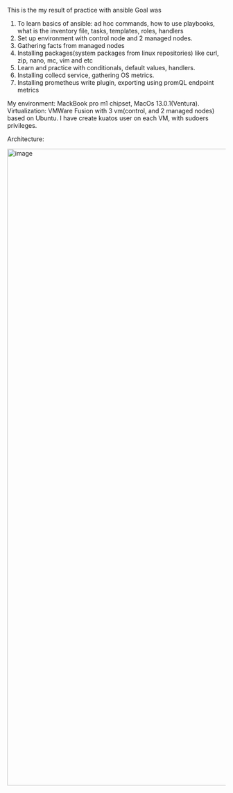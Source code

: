 This is the my result of practice with ansible
Goal was
1. To learn basics of ansible: ad hoc commands, how to use playbooks, what is the inventory file, tasks, templates, roles, handlers
2. Set up environment with control node and 2 managed nodes.
3. Gathering facts from managed nodes
4. Installing packages(system packages from linux repositories) like curl, zip, nano, mc, vim and etc
5. Learn and practice with conditionals, default values, handlers.
6. Installing collecd service, gathering OS metrics. 
7. Installing prometheus write plugin, exporting using promQL endpoint metrics

My environment:
MackBook pro m1 chipset, MacOs 13.0.1(Ventura). 
Virtualization: VMWare Fusion with 3 vm(control, and 2 managed nodes) based on Ubuntu. I have create kuatos user on each VM, with sudoers privileges. 


Architecture:


<img width="1466" alt="image" src="https://github.com/Maciavelli/ansible_practice/assets/6698135/298d3fd2-1a43-439e-8a52-5c48b0e46661">


